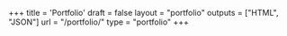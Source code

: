 +++
title = 'Portfolio'
draft = false
layout = "portfolio"
outputs = ["HTML", "JSON"]
url = "/portfolio/"
type = "portfolio"
+++